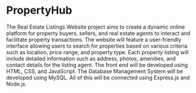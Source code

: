 # PropertyHub
The Real Estate Listings Website project aims to create a dynamic online platform for property buyers, sellers, and real estate agents to interact and facilitate property transactions. The website will feature a user-friendly interface allowing users to search for properties based on various criteria such as location, price range, and property type. Each property listing will include detailed information such as address, photos, amenities, and contact details for the listing agent. The front end will be developed using HTML, CSS, and JavaScript. The Database Management System will be developed using MySQL. All of this will be connected using Express.js and Node.js.
